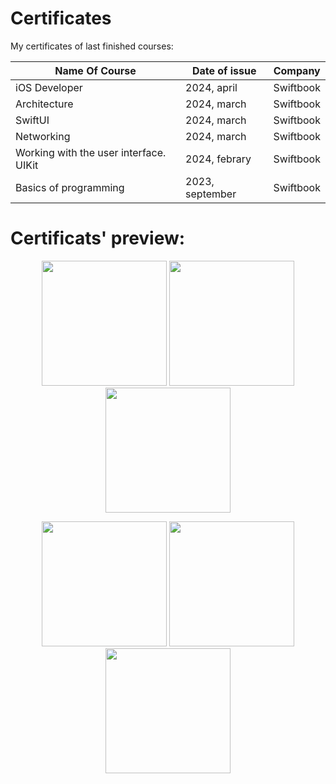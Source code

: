 # Certificates
My certificates of last finished courses:

Name Of Course                         | Date of issue   | Company
---------------------------------------|-----------------|-------------
iOS Developer                          | 2024, april     | Swiftbook
Architecture                           | 2024, march     | Swiftbook
SwiftUI                                | 2024, march     | Swiftbook
Networking                             | 2024, march     | Swiftbook
Working with the user interface. UIKit | 2024, febrary   | Swiftbook
Basics of programming                  | 2023, september | Swiftbook


# Certificats' preview:

<p align="center">
  <img src="https://i.ibb.co/12c43GD/certificate-i-OS-developer-Swiftbook-202404.jpg" width="200">
  <img src="https://i.ibb.co/T1Ks7ZV/certificate-Architecture-Swiftbook-202403.jpg" width="200">
  <img src="https://i.ibb.co/k4MSwBc/certificate-Swift-UI-Swiftbook-202403.jpg" width="200">
</p>

<p align="center">
  <img src="https://i.ibb.co/k8QcWdJ/certificate-Networking-Swiftbook-202403.jpg" width="200">
  <img src="https://i.ibb.co/RjDy5Xk/certificate-UIKit-Swiftbook-202402.jpg" width="200">
  <img src="https://i.ibb.co/r4Ycfbd/certificate-Basics-Of-Programming-Swiftbook-202309.jpg" width="200">
</p>
